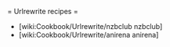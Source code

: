 = Urlrewrite recipes =

 * [wiki:Cookbook/Urlrewrite/nzbclub nzbclub]
 * [wiki:Cookbook/Urlrewrite/anirena anirena]
